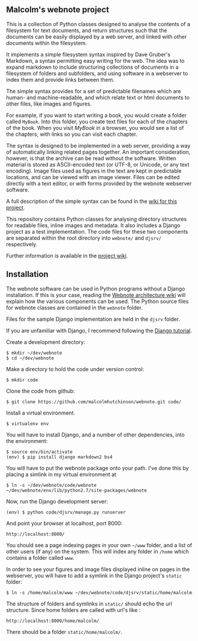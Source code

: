 Malcolm's webnote project
-------------------------

This is a collection of Python classes designed to analyse the
contents of a filesystem for text documents, and return structures
such that the documents can be easily displayed by a web server, and
linked with other documents within the filesystem.

It implements a simple filesystem syntax inspired by Dave Gruber's
Markdown, a syntax permitting easy writing for the web. The idea was
to expand markdown to include structuring collections of documents in
a filesystem of folders and subfolders, and using software in a
webserver to index them and provide links between them.

The simple syntax provides for a set of predictable filenames which
are human- and machine-readable, and which relate text or html
documents to other files, like images and figures. 

For example, if you want to start writing a book, you would create a
folder called `MyBook`. Into this folder, you create text files for
each of the chapters of the book. When you visit _MyBook_ in a
browser, you would see a list of the chapters, with links so you can
visit each chapter.

The syntax is designed to be implemented in a web server, providing a
way of automatically linking related pages together. An important
consideration, however, is that the archive can be read without the
software. Written material is stored as ASCII-encoded text (or UTF-8,
or Unicode, or any text encoding). Image files used as figures in the
text are kept in predictable locations, and can be viewed with an
image viewer. Files can be edited directly with a text editor, or with
forms provided by the webnote webserver software.

A full description of the simple syntax can be found in the
[wiki for this project](https://github.com/malcolmhutchinson/webnote/wiki/The-simple-syntax).


This repository contains Python classes for analysing directory
structures for readable files, inline images and metadata. It also
includes a Django project as a test implementation. The code files for
these two components are separated within the root directory into
`webnote/` and `djsrv/` respectively.


Further information is available in the [project wiki](https://github.com/malcolmhutchinson/webnote/wiki).


Installation
------------

The webnote software can be used in Python programs without a Django
installation. If this is your case, reading the
[Webnote architecture wiki](https://github.com/malcolmhutchinson/webnote/wiki/Webnote-architecture)
will explain how the various components can be used. The Python source
files for webnote classes are contained in the `webnote` folder.

Files for the sample Django implementation are held in the `djsrv`
folder.

If you are unfamiliar with Django, I recommend following the
[Django
tutorial](https://docs.djangoproject.com/en/dev/intro/tutorial01/).

Create a development directory:

    $ mkdir ~/dev/webnote
    $ cd ~/dev/webnote

Make a directory to hold the code under version control:

    $ mkdir code

Clone the code from github:

    $ git clone https://github.com/malcolmhutchinson/webnote.git code/

Install a virtual environment. 

    $ virtualenv env

You will have to install Django, and a number of other dependencies,
into the environment:

    $ source env/bin/activate
    (env) $ pip install django markdown2 bs4

You will have to put the webnote package onto your path. I've done
this by placing a simlink in my virtual environment at

    $ ln -s ~/dev/webnote/code/webnote ~/dev/webnote/env/lib/python2.7/site-packages/webnote

Now, run the Django development server:

    (env) $ python code/djsrv/manage.py runserver

And point your browser at localhost, port 8000:

    http://localhost:8000/

You should see a page indexing pages in your own `~/www` folder, and a
list of other users (if any) on the system. This will index any folder
in `/home` which contains a folder called `www`.

In order to see your figures and image files displayed inline on pages
in the webserver, you will have to add a symlink in the Django
project's `static` folder:

    $ ln -s /home/malcolm/www ~/dev/webnote/code/djsrv/static/home/malcolm

The structure of folders and symlinks in `static/` should echo the url
structure. Since home folders are called with url's like :

    http://localhost:8000/home/malcolm/

There should be a folder `static/home/malcolm/`.








